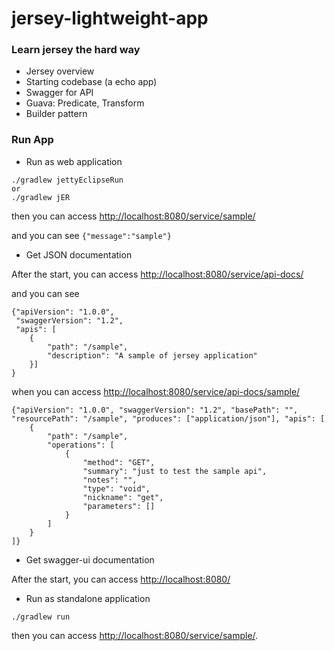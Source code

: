 jersey-lightweight-app
======================

### Learn jersey the hard way
* Jersey overview
* Starting codebase (a echo app)
* Swagger for API
* Guava: Predicate, Transform
* Builder pattern

### Run App

* Run as web application

```
./gradlew jettyEclipseRun
or 
./gradlew jER
```
then you can access [http://localhost:8080/service/sample/](http://localhost:8080/service/sample/)

and you can see `{"message":"sample"}`

* Get JSON documentation

After the start, you can access
[http://localhost:8080/service/api-docs/](http://localhost:8080/service/api-docs)

and you can see

```
{"apiVersion": "1.0.0", 
 "swaggerVersion": "1.2", 
 "apis": [
    {
        "path": "/sample",
        "description": "A sample of jersey application"
    }]
}
```
when you can access
[http://localhost:8080/service/api-docs/sample/](http://localhost:8080/service/api-docs/sample/)

```
{"apiVersion": "1.0.0", "swaggerVersion": "1.2", "basePath": "", "resourcePath": "/sample", "produces": ["application/json"], "apis": [
    {
        "path": "/sample",
        "operations": [
            {
                "method": "GET",
                "summary": "just to test the sample api",
                "notes": "",
                "type": "void",
                "nickname": "get",
                "parameters": []
            }
        ]
    }
]}
```
* Get swagger-ui documentation

After the start, you can access [http://localhost:8080/](http://localhost:8080/)

* Run as standalone application

```
./gradlew run
```
then you can access [http://localhost:8080/service/sample/](http://localhost:8080/service/sample/).
